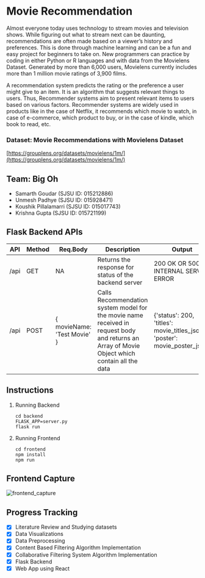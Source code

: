 # Movie Recommendation

Almost everyone today uses technology to stream movies and television shows. While figuring out what to stream next can be daunting, recommendations are often made based on a viewer’s history and preferences. This is done through machine learning and can be a fun and easy project for beginners to take on. New programmers can practice by coding in either Python or R languages and with data from the Movielens Dataset. Generated by more than 6,000 users, Movielens currently includes more than 1 million movie ratings of 3,900 films.

A recommendation system predicts the rating or the preference a user might give to an item. It is an algorithm that suggests relevant things to users. Thus, Recommender systems aim to present relevant items to users based on various factors. Recommender systems are widely used in products like in the case of Netflix, it recommends which movie to watch, in case of e-commerce, which product to buy, or in the case of kindle, which book to read, etc.

### Dataset: Movie Recommendations with Movielens Dataset
[https://grouplens.org/datasets/movielens/1m/](https://grouplens.org/datasets/movielens/1m/)

## Team: Big Oh
- Samarth Goudar (SJSU ID: 015212886)
- Unmesh Padhye (SJSU ID: 015928471)
- Koushik Pillalamarri (SJSU ID: 015017743)
- Krishna Gupta (SJSU ID: 015721199)

## Flask Backend APIs
| API  | Method | Req.Body                    | Description                                                                                                                                     | Output                                                                    |
|------|--------|-----------------------------|-------------------------------------------------------------------------------------------------------------------------------------------------|---------------------------------------------------------------------------|
| /api | GET    | NA                          | Returns the response for status  of the backend server                                                                                          | 200 OK OR 500 INTERNAL SERVER ERROR                                       |
| /api | POST   | { movieName: 'Test Movie' } | Calls Recommendation system model for the  movie name received in request body and returns  an Array of Movie Object which contain all the data | {'status': 200, 'titles': movie_titles_json, 'poster': movie_poster_json} |


## Instructions

1. Running Backend

    ```
    cd backend
    FLASK_APP=server.py 
    flask run
    ```

2. Running Frontend

    ```
    cd frontend
    npm install
    npm run
    ```

## Frontend Capture
![frontend_capture](https://user-images.githubusercontent.com/20245964/167751478-056964a3-3813-4b99-b6f7-ebf9eae962ee.jpeg)

## Progress Tracking
- [x] Literature Review and Studying datasets
- [x] Data Visualizations
- [x] Data Preprocessing
- [x] Content Based Filtering Algorithm Implementation
- [x] Collaborative Filtering System Algorithm Implementation
- [x] Flask Backend
- [x] Web App using React
